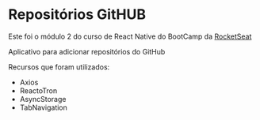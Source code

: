# Repositórios GitHUB

Este foi o módulo 2 do curso de React Native do BootCamp da [RocketSeat](http://www.rocketseat.com.br)

Aplicativo para adicionar repositórios do GitHub

Recursos que foram utilizados:

* Axios
* ReactoTron
* AsyncStorage
* TabNavigation


